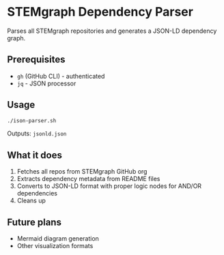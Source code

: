 # STEMgraph Dependency Parser

Parses all STEMgraph repositories and generates a JSON-LD dependency graph.

## Prerequisites

- `gh` (GitHub CLI) - authenticated
- `jq` - JSON processor

## Usage

```bash
./ison-parser.sh
```

Outputs: `jsonld.json`

## What it does

1. Fetches all repos from STEMgraph GitHub org
2. Extracts dependency metadata from README files  
3. Converts to JSON-LD format with proper logic nodes for AND/OR dependencies
4. Cleans up


## Future plans

- Mermaid diagram generation
- Other visualization formats

